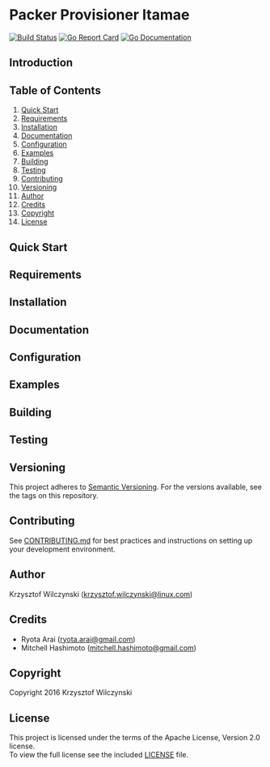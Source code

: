 # Packer Provisioner Itamae

[![Build Status](https://api.travis-ci.org/kwilczynski/packer-provisioner-itamae-local.png)](https://travis-ci.org/kwilczynski/packer-provisioner-itamae-local)
[![Go Report Card](http://goreportcard.com/badge/kwilczynski/packer-provisioner-itamae-local)](http://goreportcard.com/report/kwilczynski/packer-provisioner-itamae-local)
[![Go Documentation](https://godoc.org/github.com/kwilczynski/packer-provisioner-itamae-local?status.png)](https://godoc.org/github.com/kwilczynski/packer-provisioner-itamae-local)

## Introduction

## Table of Contents

1. [Quick Start](#quick-start)
2. [Requirements](#requirements)
3. [Installation](#installation)
4. [Documentation](#documentation)
5. [Configuration](#configuration)
6. [Examples](#examples)
7. [Building](#building)
8. [Testing](#testing)
9. [Contributing](#contributing)
10. [Versioning](#versioning)
11. [Author](#author)
12. [Credits](#credits)
13. [Copyright](#copyright)
14. [License](#license)

## Quick Start

## Requirements

## Installation

## Documentation

## Configuration

## Examples

## Building

## Testing

## Versioning

This project adheres to [Semantic Versioning](http://semver.org/).
For the versions available, see the tags on this repository.

## Contributing

See [CONTRIBUTING.md](CONTRIBUTING.md) for best practices and instructions on setting up your development environment.

## Author

Krzysztof Wilczynski (<krzysztof.wilczynski@linux.com>)

## Credits

- Ryota Arai (<ryota.arai@gmail.com>)
- Mitchell Hashimoto (<mitchell.hashimoto@gmail.com>)

## Copyright

Copyright 2016 Krzysztof Wilczynski

## License

This project is licensed under the terms of the Apache License, Version 2.0 license.   
To view the full license see the included [LICENSE](LICENSE) file.
